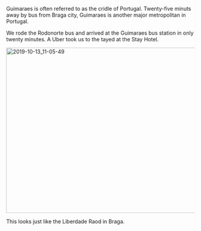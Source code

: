 Guimaraes is often referred to as the cridle of Portugal.  Twenty-five minuts away by bus from Braga city, Guimaraes is another major metropolitan in Portugal.

We rode the Rodonorte bus and arrived at the Guimaraes bus station in only twenty minutes.  A Uber took us to the tayed at the Stay Hotel.

<a data-flickr-embed="true" href="https://www.flickr.com/photos/rosemont/48890031931/in/datetaken/" title="2019-10-13_11-05-49"><img src="https://live.staticflickr.com/65535/48890031931_df22b6c24f_z.jpg" width="640" height="442" alt="2019-10-13_11-05-49"></a><script async src="//embedr.flickr.com/assets/client-code.js" charset="utf-8"></script>

This looks just like the Liberdade Raod in Braga.
